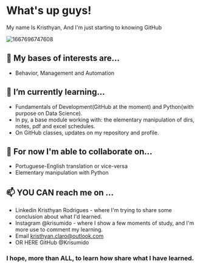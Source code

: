  # What's up guys!

  My name Is Kristhyan, 
  And I'm just starting to knowing GitHub
  
![1667696747608](https://user-images.githubusercontent.com/113149645/216918402-550bf6ef-2ab0-49b2-b6ff-eafbd128d40f.jpg)


  ## 👀 My bases of interests are...
- Behavior, Management and Automation
## 🌱 I’m currently learning...
 - Fundamentals of Development(GitHub at the moment) and Python(with purpose on Data Science).
 - In py, a base module working with: the elementary manipulation of dirs, notes, pdf and excel schedules.
 - On GitHub classes, updates on my repository and profile.
## 💞️ For now I'm able to collaborate on...
 - Portuguese-English translation or vice-versa
 - Elementary manipulation with Python
## 📫 YOU CAN reach me on ...
 - Linkedin Kristhyan Rodrigues - where I'm trying to share some conclusion about what I'd learned.
 - Instagram @krisumido - where I show a few moments of study, and I'm more use to comment my learning.
 - Email kristhyan.claro@outlook.com
 - OR HERE  GitHub @Krisumido

### I hope, more than ALL, to learn how share what I have learned. 
<!---
Krisumido/Krisumido is a ✨ special ✨ repository because its `README.md` (this file) appears on your GitHub profile.
You can click the Preview link to take a look at your changes.
--->
